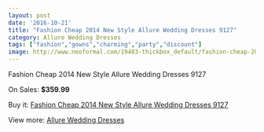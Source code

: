 ```yaml
---
layout: post
date: '2016-10-21'
title: "Fashion Cheap 2014 New Style Allure Wedding Dresses 9127"
category: Allure Wedding Dresses
tags: ["fashion","gowns","charming","party","discount"]
image: http://www.neoformal.com/19483-thickbox_default/fashion-cheap-2014-new-style-allure-wedding-dresses-9127.jpg
---
```

Fashion Cheap 2014 New Style Allure Wedding Dresses 9127

On Sales: **$359.99**
<a href="https://www.neoformal.com/en/allure-wedding-dresses-2014/6247-fashion-cheap-2014-new-style-allure-wedding-dresses-9127.html"><amp-img layout="responsive" width="600" height="600" src="//www.neoformal.com/19483-thickbox_default/fashion-cheap-2014-new-style-allure-wedding-dresses-9127.jpg" alt="Fashion Cheap 2014 New Style Allure Wedding Dresses 9127 0" /></a>
<a href="https://www.neoformal.com/en/allure-wedding-dresses-2014/6247-fashion-cheap-2014-new-style-allure-wedding-dresses-9127.html"><amp-img layout="responsive" width="600" height="600" src="//www.neoformal.com/19484-thickbox_default/fashion-cheap-2014-new-style-allure-wedding-dresses-9127.jpg" alt="Fashion Cheap 2014 New Style Allure Wedding Dresses 9127 1" /></a>
<a href="https://www.neoformal.com/en/allure-wedding-dresses-2014/6247-fashion-cheap-2014-new-style-allure-wedding-dresses-9127.html"><amp-img layout="responsive" width="600" height="600" src="//www.neoformal.com/19485-thickbox_default/fashion-cheap-2014-new-style-allure-wedding-dresses-9127.jpg" alt="Fashion Cheap 2014 New Style Allure Wedding Dresses 9127 2" /></a>
<a href="https://www.neoformal.com/en/allure-wedding-dresses-2014/6247-fashion-cheap-2014-new-style-allure-wedding-dresses-9127.html"><amp-img layout="responsive" width="600" height="600" src="//www.neoformal.com/19486-thickbox_default/fashion-cheap-2014-new-style-allure-wedding-dresses-9127.jpg" alt="Fashion Cheap 2014 New Style Allure Wedding Dresses 9127 3" /></a>

Buy it: [Fashion Cheap 2014 New Style Allure Wedding Dresses 9127](https://www.neoformal.com/en/allure-wedding-dresses-2014/6247-fashion-cheap-2014-new-style-allure-wedding-dresses-9127.html "Fashion Cheap 2014 New Style Allure Wedding Dresses 9127")

View more: [Allure Wedding Dresses](https://www.neoformal.com/en/82-allure-wedding-dresses-2014 "Allure Wedding Dresses")